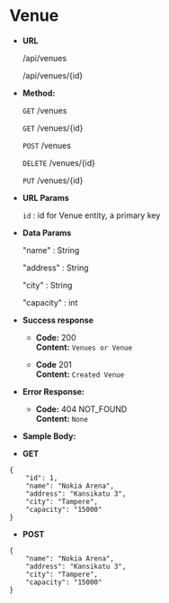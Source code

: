 # Venue

- **URL**

  /api/venues

  /api/venues/{id}

- **Method:**

  `GET` /venues

  `GET` /venues/{id}

  `POST` /venues

  `DELETE` /venues/{id}

  `PUT` /venues/{id}

- **URL Params**

  `id` : id for Venue entity, a primary key

- **Data Params**

  "name" : String

  "address" : String

  "city" : String

  "capacity" : int

- **Success response**

  - **Code:** 200 <br />
    **Content:** `Venues or Venue`

  - **Code** 201 <br />
    **Content:** `Created Venue`

- **Error Response:**

  - **Code:** 404 NOT_FOUND <br />
    **Content:** `None`

- **Sample Body:**

- **GET**

```
{
    "id": 1,
    "name": "Nokia Arena",
    "address": "Kansikatu 3",
    "city": "Tampere",
    "capacity": "15000"
}
```

- **POST**

```
{
    "name": "Nokia Arena",
    "address": "Kansikatu 3",
    "city": "Tampere",
    "capacity": "15000"
}
```
